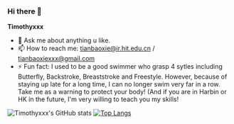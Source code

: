 ### Hi there 👋


**Timothyxxx**

- 💬 Ask me about anything u like.
- 📫 How to reach me: tianbaoxie@ir.hit.edu.cn / tianbaoxiexxx@gmail.com
- ⚡ Fun fact: I used to be a good swimmer who grasp 4 sytles including Butterfly, Backstroke, Breaststroke and Freestyle. However, because of staying up late for a long time, I can no longer swim very far in a row. Take me as a warning to protect your body! (And if you are in Harbin or HK in the future, I'm very willing to teach you my skills!

![Timothyxxx's GitHub stats](https://github-readme-stats.vercel.app/api?username=timothyxxx&count_private=true)
[![Top Langs](https://github-readme-stats.vercel.app/api/top-langs/?username=timothyxxx&layout=compact)](https://github.com/timothyxxx/github-readme-stats)
